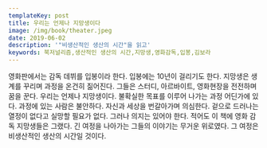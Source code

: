 ```yaml
---
templateKey: post
title: 우리는 언제나 지망생이다
image: /img/book/theater.jpeg
date: 2019-06-02
description: '"비생산적인 생산의 시간"을 읽고'
keywords: 북저널리즘,생산적인 생산의 시간,지망생,영화감독,입봉,김보라
---
```

영화판에서는 감독 데뷔를 입봉이라 한다. 입봉에는 10년이 걸리기도 한다. 지망생은 생계를 꾸리며 과정을 온건히 짊어진다. 그들은 스터디, 아르바이트, 영화현장을 전전하며 꿈을 꾼다. 우리는 언제나 지망생이다. 불확실한 목표를 이루어 나가는 과정 어딘가에 있다. 과정에 있는 사람은 불안하다. 자신과 세상을 번갈아가며 의심한다. 겉으로 드러나는 열정이 없다고 실망할 필요가 없다. 그러나 의지는 있어야 한다. 적어도 이 책에 영화 감독 지망생들은 그랬다. 긴 여정을 나아가는 그들의 이야기는 무거운 위로였다. 그 여정은 비생산적인 생산의 시간일 것이다.